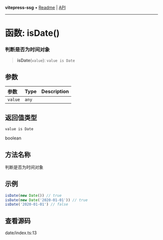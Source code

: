 **vitepress-ssg** • [Readme](../README.md) \| [API](../globals.md)

***

# 函数: isDate()

### 判断是否为时间对象

<a id="undefined" name="undefined"></a>

> **isDate**(`value`): `value is Date`

## 参数

| 参数 | Type | Description |
| :------ | :------ | :------ |
| `value` | `any` |  |

## 返回值类型

`value is Date`

boolean

## 方法名称

判断是否为时间对象

## 示例

```ts
isDate(new Date()) // true
isDate(new Date('2020-01-01')) // true
isDate('2020-01-01') // false
```

## 查看源码

date/index.ts:13
